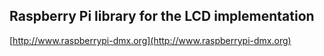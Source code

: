## Raspberry Pi library for the LCD implementation ##

[http://www.raspberrypi-dmx.org](http://www.raspberrypi-dmx.org)

